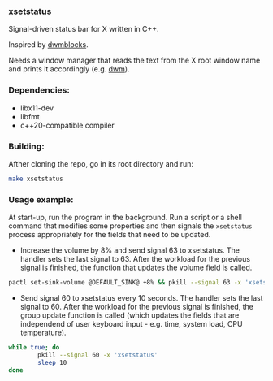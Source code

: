 ### xsetstatus
Signal-driven status bar for X written in C++.

Inspired by [dwmblocks](https://github.com/torrinfail/dwmblocks).

Needs a window manager that reads the text from the X root window name and prints it accordingly (e.g. [dwm](https://dwm.suckless.org/)).

### Dependencies:
+ libx11-dev
+ libfmt
+ c++20-compatible compiler

### Building:

Afther cloning the repo, go in its root directory and run:

```bash
make xsetstatus
```

### Usage example:

At start-up, run the program in the background. Run a script or a shell command that modifies some properties and then signals the ```xsetstatus``` process appropriately for the fields that need to be updated.

* Increase the volume by 8% and send signal 63 to xsetstatus. The handler sets the last signal to 63. After the workload for the previous signal is finished, the function that updates the volume field is called.
```bash
pactl set-sink-volume @DEFAULT_SINK@ +8% && pkill --signal 63 -x 'xsetstatus'
```

* Send signal 60 to xsetstatus every 10 seconds. The handler sets the last signal to 60. After the workload for the previous signal is finished, the group update function is called (which updates the fields that are independend of user keyboard input - e.g. time, system load, CPU temperature).
```bash
while true; do
        pkill --signal 60 -x 'xsetstatus'
        sleep 10
done
```
